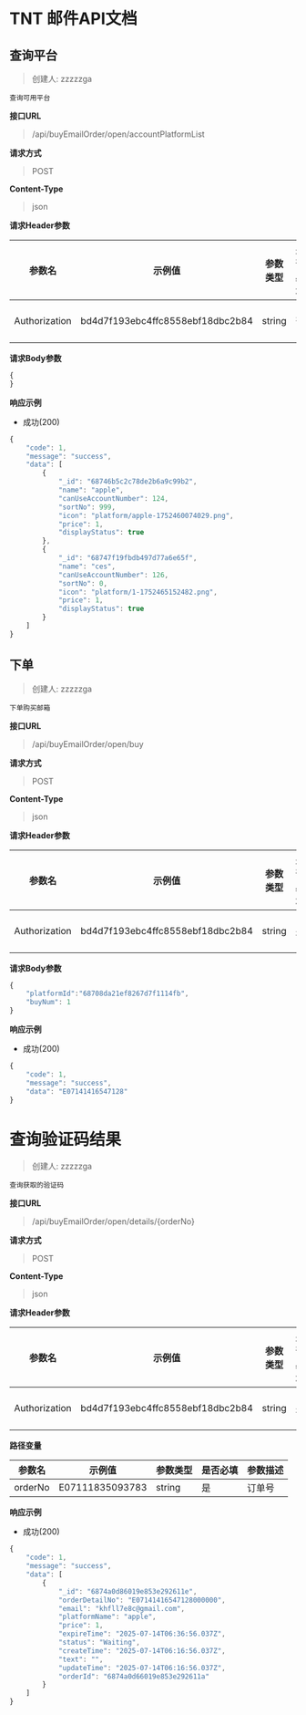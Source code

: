 # TNT 邮件API文档

## 查询平台

> 创建人: zzzzzga

```text
查询可用平台
```

**接口URL**

> /api/buyEmailOrder/open/accountPlatformList

**请求方式**

> POST

**Content-Type**

> json

**请求Header参数**

| 参数名 | 示例值 | 参数类型 | 是否必填 | 参数描述 |
| --- | --- | ---- | ---- | ---- |
| Authorization | bd4d7f193ebc4ffc8558ebf18dbc2b84 | string | 否 | API秘钥 |

**请求Body参数**

```javascript
{
}
```

**响应示例**

* 成功(200)

```javascript
{
	"code": 1,
	"message": "success",
	"data": [
		{
			"_id": "68746b5c2c78de2b6a9c99b2",
			"name": "apple",
			"canUseAccountNumber": 124,
			"sortNo": 999,
			"icon": "platform/apple-1752460074029.png",
			"price": 1,
			"displayStatus": true
		},
		{
			"_id": "68747f19fbdb497d77a6e65f",
			"name": "ces",
			"canUseAccountNumber": 126,
			"sortNo": 0,
			"icon": "platform/1-1752465152482.png",
			"price": 1,
			"displayStatus": true
		}
	]
}
```

## 下单

> 创建人: zzzzzga

```text
下单购买邮箱
```

**接口URL**

> /api/buyEmailOrder/open/buy

**请求方式**

> POST

**Content-Type**

> json

**请求Header参数**

| 参数名 | 示例值 | 参数类型 | 是否必填 | 参数描述 |
| --- | --- | ---- | ---- | ---- |
| Authorization | bd4d7f193ebc4ffc8558ebf18dbc2b84 | string | 是 | API密钥 |

**请求Body参数**

```javascript
{
    "platformId":"68708da21ef8267d7f1114fb",
    "buyNum": 1
}
```

**响应示例**

* 成功(200)

```javascript
{
	"code": 1,
	"message": "success",
	"data": "E07141416547128"
}
```

# 查询验证码结果

> 创建人: zzzzzga

```text
查询获取的验证码
```

**接口URL**

> /api/buyEmailOrder/open/details/{orderNo}

**请求方式**

> POST

**Content-Type**

> json

**请求Header参数**

| 参数名 | 示例值 | 参数类型 | 是否必填 | 参数描述 |
| --- | --- | ---- | ---- | ---- |
| Authorization | bd4d7f193ebc4ffc8558ebf18dbc2b84 | string | 是 | API秘钥 |

**路径变量**

| 参数名 | 示例值 | 参数类型 | 是否必填 | 参数描述 |
| --- | --- | ---- | ---- | ---- |
| orderNo | E07111835093783 | string | 是 | 订单号 |

**响应示例**

* 成功(200)

```javascript
{
	"code": 1,
	"message": "success",
	"data": [
		{
			"_id": "6874a0d86019e853e292611e",
			"orderDetailNo": "E07141416547128000000",
			"email": "khfll7e8c@gmail.com",
			"platformName": "apple",
			"price": 1,
			"expireTime": "2025-07-14T06:36:56.037Z",
			"status": "Waiting",
			"createTime": "2025-07-14T06:16:56.037Z",
			"text": "",
			"updateTime": "2025-07-14T06:16:56.037Z",
			"orderId": "6874a0d66019e853e292611a"
		}
	]
}
```

